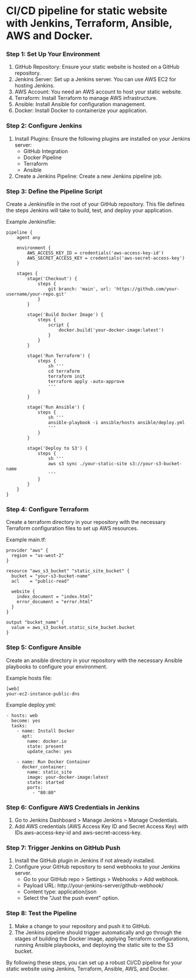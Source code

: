 
# CI/CD pipeline for static website with Jenkins, Terraform, Ansible, AWS and Docker.


### Step 1: Set Up Your Environment
1. GitHub Repository: Ensure your static website is hosted on a GitHub repository.
2. Jenkins Server: Set up a Jenkins server. You can use AWS EC2 for hosting Jenkins.
3. AWS Account: You need an AWS account to host your static website.
4. Terraform: Install Terraform to manage AWS infrastructure.
5. Ansible: Install Ansible for configuration management.
6. Docker: Install Docker to containerize your application.


### Step 2: Configure Jenkins
1. Install Plugins: Ensure the following plugins are installed on your Jenkins server:
   - GitHub Integration
   - Docker Pipeline
   - Terraform
   - Ansible
2. Create a Jenkins Pipeline: Create a new Jenkins pipeline job.


### Step 3: Define the Pipeline Script
Create a Jenkinsfile in the root of your GitHub repository. This file defines the steps Jenkins will take to build, test, and deploy your application.

Example Jenkinsfile:
```
pipeline {
    agent any

    environment {
        AWS_ACCESS_KEY_ID = credentials('aws-access-key-id')
        AWS_SECRET_ACCESS_KEY = credentials('aws-secret-access-key')
    }

    stages {
        stage('Checkout') {
            steps {
                git branch: 'main', url: 'https://github.com/your-username/your-repo.git'
            }
        }

        stage('Build Docker Image') {
            steps {
                script {
                    docker.build('your-docker-image:latest')
                }
            }
        }

        stage('Run Terraform') {
            steps {
                sh '''
                cd terraform
                terraform init
                terraform apply -auto-approve
                '''
            }
        }

        stage('Run Ansible') {
            steps {
                sh '''
                ansible-playbook -i ansible/hosts ansible/deploy.yml
                '''
            }
        }

        stage('Deploy to S3') {
            steps {
                sh '''
                aws s3 sync ./your-static-site s3://your-s3-bucket-name
                '''
            }
        }
    }
}
```


### Step 4: Configure Terraform
Create a terraform directory in your repository with the necessary Terraform configuration files to set up AWS resources.

Example main.tf:
```
provider "aws" {
  region = "us-west-2"
}

resource "aws_s3_bucket" "static_site_bucket" {
  bucket = "your-s3-bucket-name"
  acl    = "public-read"

  website {
    index_document = "index.html"
    error_document = "error.html"
  }
}

output "bucket_name" {
  value = aws_s3_bucket.static_site_bucket.bucket
}
```


### Step 5: Configure Ansible
Create an ansible directory in your repository with the necessary Ansible playbooks to configure your environment.

Example hosts file:
```
[web]
your-ec2-instance-public-dns
```

Example deploy.yml:
```
- hosts: web
  become: yes
  tasks:
    - name: Install Docker
      apt:
        name: docker.io
        state: present
        update_cache: yes

    - name: Run Docker Container
      docker_container:
        name: static_site
        image: your-docker-image:latest
        state: started
        ports:
          - "80:80"
```


### Step 6: Configure AWS Credentials in Jenkins
1. Go to Jenkins Dashboard > Manage Jenkins > Manage Credentials.
2. Add AWS credentials (AWS Access Key ID and Secret Access Key) with IDs aws-access-key-id and aws-secret-access-key.


### Step 7: Trigger Jenkins on GitHub Push
1. Install the GitHub plugin in Jenkins if not already installed.
2. Configure your GitHub repository to send webhooks to your Jenkins server.
   - Go to your GitHub repo > Settings > Webhooks > Add webhook.
   - Payload URL: http://your-jenkins-server/github-webhook/
   - Content type: application/json
   - Select the "Just the push event" option.


### Step 8: Test the Pipeline
1. Make a change to your repository and push it to GitHub.
2. The Jenkins pipeline should trigger automatically and go through the stages of building the Docker image, applying Terraform configurations, running Ansible playbooks, and deploying the static site to the S3 bucket.

By following these steps, you can set up a robust CI/CD pipeline for your static website using Jenkins, Terraform, Ansible, AWS, and Docker.